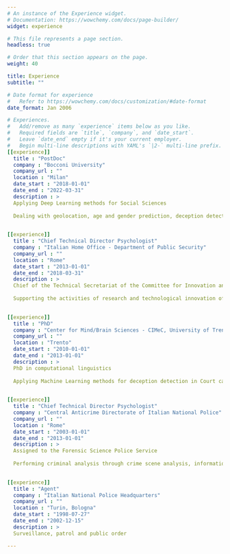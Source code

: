 ```yaml
---
# An instance of the Experience widget.
# Documentation: https://wowchemy.com/docs/page-builder/
widget: experience

# This file represents a page section.
headless: true

# Order that this section appears on the page.
weight: 40

title: Experience
subtitle: ""

# Date format for experience
#   Refer to https://wowchemy.com/docs/customization/#date-format
date_format: Jan 2006

# Experiences.
#   Add/remove as many `experience` items below as you like.
#   Required fields are `title`, `company`, and `date_start`.
#   Leave `date_end` empty if it's your current employer.
#   Begin multi-line descriptions with YAML's `|2-` multi-line prefix.
[[experience]]
  title : "PostDoc"
  company : "Bocconi University"
  company_url : ""
  location : "Milan"
  date_start : "2018-01-01"
  date_end : "2022-03-31"
  description : >
  Applying Deep Learning methods for Social Sciences
  
  Dealing with geolocation, age and gender prediction, deception detection, bias
  

[[experience]]
  title : "Chief Technical Director Psychologist"
  company : "Italian Home Office - Department of Public Security"
  company_url : ""
  location : "Rome"
  date_start : "2013-01-01"
  date_end : "2018-03-31"
  description : >
  Chief of the Technical Secretariat of the Committee for Innovation and Standardization of ICT Systems (ComISSIT). 
  
  Supporting the activities of research and technological innovation of the Department of Public Security
  

[[experience]]
  title : "PhD"
  company : "Center for Mind/Brain Sciences - CIMeC, University of Trento"
  company_url : ""
  location : "Trento"
  date_start : "2010-01-01"
  date_end : "2013-01-01"
  description : >
  PhD in computational linguistics
  
  Applying Machine Learning methods for deception detection in Court cases
  

[[experience]]
  title : "Chief Technical Director Psychologist"
  company : "Central Anticrime Directorate of Italian National Police"
  company_url : ""
  location : "Rome"
  date_start : "2003-01-01"
  date_end : "2013-01-01"
  description : >
  Assigned to the Forensic Science Police Service
  
  Performing criminal analysis through crime scene analysis, information analysis and behavioral analysis mainly on bloody murders and suspect deaths
  

[[experience]]
  title : "Agent"
  company : "Italian National Police Headquarters"
  company_url : ""
  location : "Turin, Bologna"
  date_start : "1998-07-27"
  date_end : "2002-12-15"
  description : >
  Surveillance, patrol and public order

---
```

